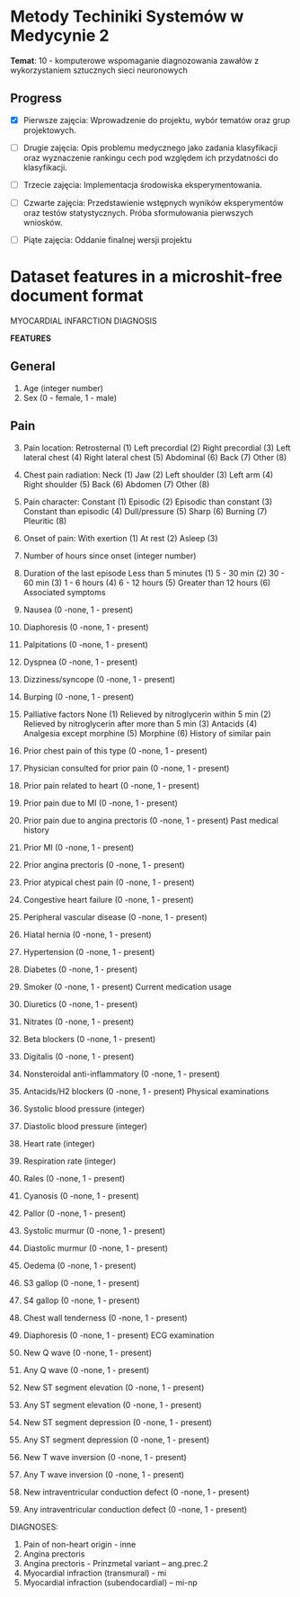 # Metody Techiniki Systemów w Medycynie 2

**Temat**: 10 - komputerowe wspomaganie diagnozowania zawałów z wykorzystaniem sztucznych sieci neuronowych

## Progress

- [x] Pierwsze zajęcia: Wprowadzenie do projektu, wybór tematów oraz grup projektowych.
- [ ] Drugie zajęcia: Opis problemu medycznego jako zadania klasyfikacji oraz wyznaczenie rankingu cech pod względem ich przydatności do klasyfikacji.
- [ ] Trzecie zajęcia: Implementacja środowiska eksperymentowania.
- [ ] Czwarte zajęcia: Przedstawienie wstępnych wyników eksperymentów oraz testów statystycznych. Próba sformułowania pierwszych wniosków.
- [ ] Piąte zajęcia: Oddanie finalnej wersji projektu


# Dataset features in a microshit-free document format

MYOCARDIAL INFARCTION DIAGNOSIS


**FEATURES**

## General
1. Age (integer number)
2. Sex (0 - female, 1 - male)

## Pain
3. Pain location:
Retrosternal (1)
Left precordial (2)
Right precordial (3)
Left lateral chest (4)
Right lateral chest (5)
Abdominal (6)
Back (7)
Other (8)

4. Chest pain radiation:
Neck (1)
Jaw (2)
Left shoulder (3)
Left arm (4)
Right shoulder (5)
Back (6)
Abdomen (7)
Other (8)

5. Pain character:
Constant (1)
Episodic (2)
Episodic than constant (3)
Constant than episodic (4)
Dull/pressure (5)
Sharp (6)
Burning (7)
Pleuritic (8)

6. Onset of pain:
With exertion (1)
At rest (2)
Asleep (3)
7. Number of hours since onset (integer number)
8. Duration of the last episode
Less than 5 minutes (1)
5 - 30 min (2)
30 - 60 min (3)
1 - 6 hours (4)
6 - 12 hours (5)
Greater than 12 hours (6)
Associated symptoms
9. Nausea (0 -none, 1 - present)
10. Diaphoresis (0 -none, 1 - present)
11. Palpitations (0 -none, 1 - present)
12. Dyspnea (0 -none, 1 - present)
13. Dizziness/syncope (0 -none, 1 - present)
14. Burping (0 -none, 1 - present)
15. Palliative factors
None (1)
Relieved by nitroglycerin within 5 min (2)
Relieved by nitroglycerin after more than 5 min (3)
Antacids (4)
Analgesia except morphine (5)
Morphine (6)
History of similar pain
16. Prior chest pain of this type (0 -none, 1 - present)
17. Physician consulted for prior pain (0 -none, 1 - present)
18. Prior pain related to heart (0 -none, 1 - present) 
19. Prior pain due to MI (0 -none, 1 - present)
20. Prior pain due to angina prectoris (0 -none, 1 - present)
Past medical history
21. Prior MI (0 -none, 1 - present)
22. Prior angina prectoris (0 -none, 1 - present)
23. Prior atypical chest pain (0 -none, 1 - present)
24. Congestive heart failure (0 -none, 1 - present)
25. Peripheral vascular disease (0 -none, 1 - present)
26. Hiatal hernia (0 -none, 1 - present)
27. Hypertension (0 -none, 1 - present)
28. Diabetes (0 -none, 1 - present)
29. Smoker (0 -none, 1 - present)
Current medication usage
30. Diuretics (0 -none, 1 - present)
31. Nitrates (0 -none, 1 - present)
32. Beta blockers (0 -none, 1 - present)
33. Digitalis (0 -none, 1 - present)
34. Nonsteroidal anti-inflammatory (0 -none, 1 - present)
35. Antacids/H2 blockers (0 -none, 1 - present)
Physical examinations
36. Systolic blood pressure (integer)
37. Diastolic blood pressure (integer)
38. Heart rate (integer)
39. Respiration rate (integer)
40. Rales (0 -none, 1 - present)
41. Cyanosis (0 -none, 1 - present)
42. Pallor (0 -none, 1 - present)
43. Systolic murmur (0 -none, 1 - present)
44. Diastolic murmur (0 -none, 1 - present)
45. Oedema (0 -none, 1 - present)
46. S3 gallop (0 -none, 1 - present)
47. S4 gallop (0 -none, 1 - present)
48. Chest wall tenderness (0 -none, 1 - present)
49. Diaphoresis (0 -none, 1 - present)
ECG examination
50. New Q wave (0 -none, 1 - present)
51. Any Q wave (0 -none, 1 - present)
52. New ST segment elevation (0 -none, 1 - present)
53. Any ST segment elevation (0 -none, 1 - present)
54. New ST segment depression (0 -none, 1 - present)
55. Any ST segment depression (0 -none, 1 - present)
56. New T wave inversion (0 -none, 1 - present)
57. Any T wave inversion (0 -none, 1 - present)
58. New intraventricular conduction defect (0 -none, 1 - present)
59. Any intraventricular conduction defect (0 -none, 1 - present)




DIAGNOSES:


1. Pain of non-heart origin - inne
2. Angina prectoris
3. Angina prectoris - Prinzmetal variant – ang.prec.2
4. Myocardial infraction (transmural) - mi
5. Myocardial infraction (subendocardial) – mi-np
